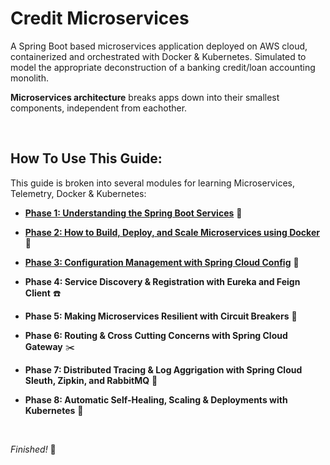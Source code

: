 # Credit Microservices
A Spring Boot based microservices application deployed on AWS cloud, containerized and orchestrated with Docker &amp; Kubernetes. Simulated to model the appropriate deconstruction of a banking credit/loan accounting monolith.

**Microservices architecture** breaks apps down into their smallest components, independent from eachother.

<br>

## How To Use This Guide:
This guide is broken into several modules for learning Microservices, Telemetry, Docker & Kubernetes:

- [**Phase 1: Understanding the Spring Boot Services**](https://github.com/sophiagavrila/credit-microservices/tree/main/phase1) :brain:

- [**Phase 2: How to Build, Deploy, and Scale Microservices using Docker**](https://github.com/sophiagavrila/credit-microservices/tree/main/phase2) :whale:

- [**Phase 3: Configuration Management with Spring Cloud Config**](https://github.com/sophiagavrila/credit-microservices/tree/main/phase3) :key:

- **Phase 4: Service Discovery & Registration with Eureka and Feign Client** :phone:

- **Phase 5: Making Microservices Resilient with Circuit Breakers** :muscle:

- **Phase 6: Routing & Cross Cutting Concerns with Spring Cloud Gateway** :scissors:

- **Phase 7: Distributed Tracing & Log Aggrigation with Spring Cloud Sleuth, Zipkin, and RabbitMQ** :incoming_envelope:

- **Phase 8: Automatic Self-Healing, Scaling & Deployments with Kubernetes** :octopus:

<br>

*Finished!* :tada:


